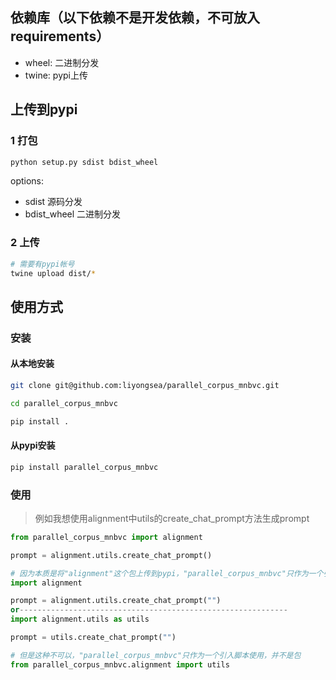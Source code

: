 ## 依赖库（以下依赖不是开发依赖，不可放入requirements）

- wheel: 二进制分发
- twine: pypi上传


## 上传到pypi

### 1 打包

```bash
python setup.py sdist bdist_wheel
```

options:
- sdist 源码分发
- bdist_wheel 二进制分发


### 2 上传

```bash
# 需要有pypi帐号
twine upload dist/*
```

## 使用方式

<h3 name="install-title">安装</h3>

#### 从本地安装
```bash
git clone git@github.com:liyongsea/parallel_corpus_mnbvc.git

cd parallel_corpus_mnbvc

pip install .
```

#### 从pypi安装

```bash
pip install parallel_corpus_mnbvc
```


### 使用

> 例如我想使用alignment中utils的create_chat_prompt方法生成prompt

```python
from parallel_corpus_mnbvc import alignment

prompt = alignment.utils.create_chat_prompt()
```

```python 
# 因为本质是将"alignment"这个包上传到pypi，"parallel_corpus_mnbvc"只作为一个引入脚本使用，所以我们可以直接引入"alignment"(但是这样如果包名与其它依赖产生冲突，则此方案不可以使用)
import alignment

prompt = alignment.utils.create_chat_prompt("")
or------------------------------------------------------------
import alignment.utils as utils

prompt = utils.create_chat_prompt("")
```

```python 
# 但是这种不可以，"parallel_corpus_mnbvc"只作为一个引入脚本使用，并不是包
from parallel_corpus_mnbvc.alignment import utils
```